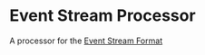 # Event Stream Processor

A processor for the [Event Stream Format](https://developer.mozilla.org/en-US/docs/Web/API/Server-sent_events/Using_server-sent_events#event_stream_format)
